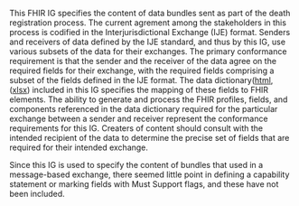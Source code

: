 This FHIR IG specifies the content of data bundles sent as part of the death registration process.
The current agrement among the stakeholders in this process is codified in the Interjurisdictional Exchange (IJE) format.
Senders and receivers of data defined by the IJE standard, and thus by this IG, use various subsets of the data for their exchanges.  The primary conformance requirement is that the sender and the receiver of the data agree on the required fields for their exchange, with the required fields comprising a subset of the fields defined in the IJE format.   The data dictionary([html](IJE_File_Layouts_Version_2021_FHIR.html), ([xlsx](IJE_File_Layouts_Version_2021_FHIR.xlsx)) included in this IG specifies the mapping of these fields to FHIR elements.  The ability to generate and process the FHIR profiles, fields, and components referenced in the data dictionary required for the particular exchange between a sender and receiver represent the conformance requirements for this IG.   Creaters of content should consult with the intended recipient of the data to determine the precise set of fields that are required for their intended exchange.

Since this IG is used to specify the content of bundles that used in a message-based exchange, there seemed little point in defining a capability statement or marking fields with Must Support flags, and these have not been included.
